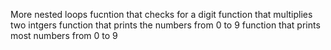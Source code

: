 More nested loops
fucntion that checks for a digit
function that multiplies two intgers
function that prints the numbers from 0 to 9
function that prints most numbers from 0 to 9
